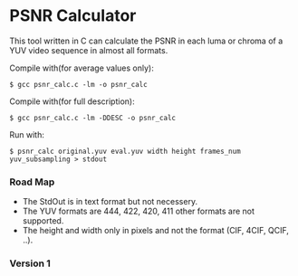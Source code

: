 PSNR Calculator
=============== 

This tool written in C can calculate the PSNR in each luma or chroma of a YUV video sequence in almost all formats.

Compile with(for average values only): 

	$ gcc psnr_calc.c -lm -o psnr_calc

Compile with(for full description): 

	$ gcc psnr_calc.c -lm -DDESC -o psnr_calc

Run with: 

	$ psnr_calc original.yuv eval.yuv width height frames_num yuv_subsampling > stdout


### Road Map

* The StdOut is in text format but not necessery.
* The YUV formats are 444, 422, 420, 411 other formats are not supported.
* The height and width only in pixels and not the format (CIF, 4CIF, QCIF, ..).



### Version 1

